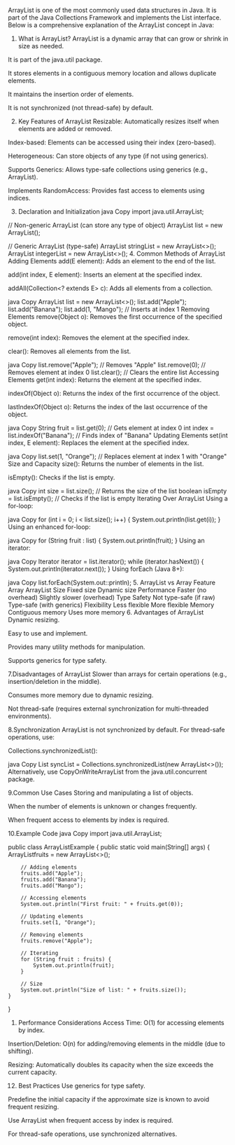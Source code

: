 ArrayList is one of the most commonly used data structures in Java. It is part of the Java Collections Framework and implements the List interface. Below is a comprehensive explanation of the ArrayList concept in Java:

1. What is ArrayList?
ArrayList is a dynamic array that can grow or shrink in size as needed.

It is part of the java.util package.

It stores elements in a contiguous memory location and allows duplicate elements.

It maintains the insertion order of elements.

It is not synchronized (not thread-safe) by default.

2. Key Features of ArrayList
Resizable: Automatically resizes itself when elements are added or removed.

Index-based: Elements can be accessed using their index (zero-based).

Heterogeneous: Can store objects of any type (if not using generics).

Supports Generics: Allows type-safe collections using generics (e.g., ArrayList<String>).

Implements RandomAccess: Provides fast access to elements using indices.

3. Declaration and Initialization
java
Copy
import java.util.ArrayList;

// Non-generic ArrayList (can store any type of object)
ArrayList list = new ArrayList();

// Generic ArrayList (type-safe)
ArrayList<String> stringList = new ArrayList<>();
ArrayList<Integer> integerList = new ArrayList<>();
4. Common Methods of ArrayList
Adding Elements
add(E element): Adds an element to the end of the list.

add(int index, E element): Inserts an element at the specified index.

addAll(Collection<? extends E> c): Adds all elements from a collection.

java
Copy
ArrayList<String> list = new ArrayList<>();
list.add("Apple");
list.add("Banana");
list.add(1, "Mango"); // Inserts at index 1
Removing Elements
remove(Object o): Removes the first occurrence of the specified object.

remove(int index): Removes the element at the specified index.

clear(): Removes all elements from the list.

java
Copy
list.remove("Apple"); // Removes "Apple"
list.remove(0);       // Removes element at index 0
list.clear();         // Clears the entire list
Accessing Elements
get(int index): Returns the element at the specified index.

indexOf(Object o): Returns the index of the first occurrence of the object.

lastIndexOf(Object o): Returns the index of the last occurrence of the object.

java
Copy
String fruit = list.get(0); // Gets element at index 0
int index = list.indexOf("Banana"); // Finds index of "Banana"
Updating Elements
set(int index, E element): Replaces the element at the specified index.

java
Copy
list.set(1, "Orange"); // Replaces element at index 1 with "Orange"
Size and Capacity
size(): Returns the number of elements in the list.

isEmpty(): Checks if the list is empty.

java
Copy
int size = list.size(); // Returns the size of the list
boolean isEmpty = list.isEmpty(); // Checks if the list is empty
Iterating Over ArrayList
Using a for-loop:

java
Copy
for (int i = 0; i < list.size(); i++) {
    System.out.println(list.get(i));
}
Using an enhanced for-loop:

java
Copy
for (String fruit : list) {
    System.out.println(fruit);
}
Using an iterator:

java
Copy
Iterator<String> iterator = list.iterator();
while (iterator.hasNext()) {
    System.out.println(iterator.next());
}
Using forEach (Java 8+):

java
Copy
list.forEach(System.out::println);
5. ArrayList vs Array
Feature Array ArrayList
Size Fixed size Dynamic size
Performance Faster (no overhead) Slightly slower (overhead)
Type Safety Not type-safe (if raw) Type-safe (with generics)
Flexibility Less flexible More flexible
Memory Contiguous memory Uses more memory
6. Advantages of ArrayList
Dynamic resizing.

Easy to use and implement.

Provides many utility methods for manipulation.

Supports generics for type safety.

7.Disadvantages of ArrayList
Slower than arrays for certain operations (e.g., insertion/deletion in the middle).

Consumes more memory due to dynamic resizing.

Not thread-safe (requires external synchronization for multi-threaded environments).

8.Synchronization
ArrayList is not synchronized by default. For thread-safe operations, use:

Collections.synchronizedList():

java
Copy
List<String> syncList = Collections.synchronizedList(new ArrayList<>());
Alternatively, use CopyOnWriteArrayList from the java.util.concurrent package.

9.Common Use Cases
Storing and manipulating a list of objects.

When the number of elements is unknown or changes frequently.

When frequent access to elements by index is required.

10.Example Code
java
Copy
import java.util.ArrayList;

public class ArrayListExample {
    public static void main(String[] args) {
    ArrayList<String>fruits = new ArrayList<>();

        // Adding elements
        fruits.add("Apple");
        fruits.add("Banana");
        fruits.add("Mango");
        
        // Accessing elements
        System.out.println("First fruit: " + fruits.get(0));
        
        // Updating elements
        fruits.set(1, "Orange");
        
        // Removing elements
        fruits.remove("Apple");
        
        // Iterating
        for (String fruit : fruits) {
            System.out.println(fruit);
        }
        
        // Size
        System.out.println("Size of list: " + fruits.size());
    }
}

1. Performance Considerations
Access Time: O(1) for accessing elements by index.

Insertion/Deletion: O(n) for adding/removing elements in the middle (due to shifting).

Resizing: Automatically doubles its capacity when the size exceeds the current capacity.

12. Best Practices
Use generics for type safety.

Predefine the initial capacity if the approximate size is known to avoid frequent resizing.

Use ArrayList when frequent access by index is required.

For thread-safe operations, use synchronized alternatives.
